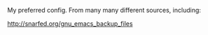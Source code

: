 My preferred config.  From many many different sources, including:

http://snarfed.org/gnu_emacs_backup_files
